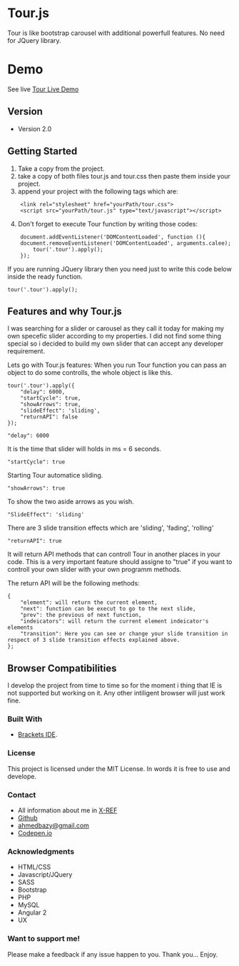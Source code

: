 # Tour.js

Tour is like bootstrap carousel with additional powerfull features. No need for JQuery library.

# Demo
See live [Tour Live Demo](http://codepen.io/Ahmed_B_Hameed/full/QdJBgN/)

## Version
* Version 2.0

## Getting Started

1. Take a copy from the project.
2. take a copy of both files tour.js and tour.css then paste them inside your project.
3. append your project with the following tags which are:
```
	<link rel="stylesheet" href="yourPath/tour.css">
	<script src="yourPath/tour.js" type="text/javascript"></script>
```
4. Don't forget to execute Tour function by writing those codes:

```
	document.addEventListener('DOMContentLoaded', function (){
	document.removeEventListener('DOMContentLoaded', arguments.calee);
		tour('.tour').apply();
	});
```
If you are running JQuery library then you need just to write this code below inside the ready function.

```
tour('.tour').apply();
```

## Features and why Tour.js

I was searching for a slider or carousel as they call it today for making my own specefic slider according to my properties. I did not find some thing special so i decided to build my own slider that can accept any developer requirement.

Lets go with Tour.js features:
When you run Tour function you can pass an object to do some controlls, the whole object is like this.
```
tour('.tour').apply({
	"delay": 6000,
	"startCycle": true,
	"showArrows": true,
	"slideEffect": 'sliding',
	"returnAPI": false
});
```

```
"delay": 6000
```
It is the time that slider will holds in ms = 6 seconds.
```
"startCycle": true
```
Starting Tour automatice sliding.
```
"showArrows": true
```
To show the two aside arrows as you wish.
```
"SlideEffect": 'sliding'
```
There are 3 slide transition effects which are 'sliding', 'fading', 'rolling'
```
"returnAPI": true
```
It will return API methods that can controll Tour in another places in your code. This is a very important feature should assigne to "true" if you want to controll your own slider with your own programm methods.

The return API will be the following methods:
```
{
	"element": will return the current element,
	"next": function can be execut to go to the next slide,
	"prev": the previous of next function,
	"indeicators": will return the current element indeicator's elements
	"transition": Here you can see or change your slide transition in respect of 3 slide transition effects explained above.
};

```



## Browser Compatibilities

I develop the project from time to time so for the moment i thing that IE is not supported but working on it.
Any other intiligent browser will just work fine.

### Built With

* [Brackets IDE](http://brackets.io/).

### License

This project is licensed under the MIT License.
In words it is free to use and develope.

### Contact
* All information about me in [X-REF](http://x-ref.geer.netai.net/index.html)
* [Github](https://github.com/AhmedBHameed)
* [ahmedbazy@gmail.com](emailto:ahmedbazy@gmail.com)
* [Codepen.io](http://codepen.io/Ahmed_B_Hameed/)

### Acknowledgments

* HTML/CSS
* Javascript/JQuery
* SASS
* Bootstrap
* PHP
* MySQL
* Angular 2
* UX

### Want to support me!

Please make a feedback if any issue happen to you.
Thank you... Enjoy.